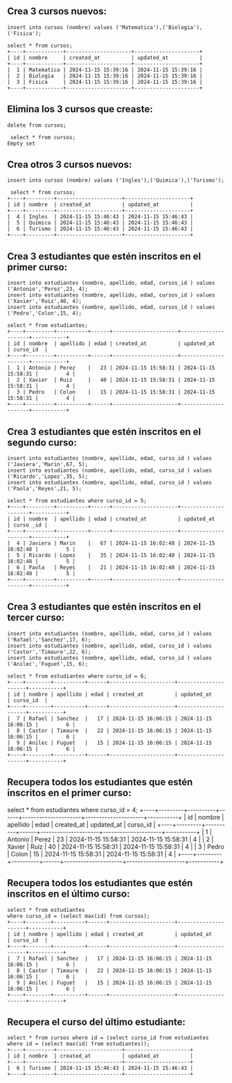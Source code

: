 ## Crea 3 cursos nuevos:
```
insert into cursos (nombre) values ('Matematica'),('Biologia'),('Fisica');

select * from cursos;
+----+------------+---------------------+---------------------+
| id | nombre     | created_at          | updated_at          |
+----+------------+---------------------+---------------------+
|  1 | Matematica | 2024-11-15 15:39:16 | 2024-11-15 15:39:16 |
|  2 | Biologia   | 2024-11-15 15:39:16 | 2024-11-15 15:39:16 |
|  3 | Fisica     | 2024-11-15 15:39:16 | 2024-11-15 15:39:16 |
+----+------------+---------------------+---------------------+
```

## Elimina los 3 cursos que creaste:
```
delete from cursos;

 select * from cursos;
Empty set 
```

## Crea otros 3 cursos nuevos:
```
insert into cursos (nombre) values ('Ingles'),('Quimica'),('Turismo');

 select * from cursos;
+----+---------+---------------------+---------------------+
| id | nombre  | created_at          | updated_at          |
+----+---------+---------------------+---------------------+
|  4 | Ingles  | 2024-11-15 15:46:43 | 2024-11-15 15:46:43 |
|  5 | Quimica | 2024-11-15 15:46:43 | 2024-11-15 15:46:43 |
|  6 | Turismo | 2024-11-15 15:46:43 | 2024-11-15 15:46:43 |
+----+---------+---------------------+---------------------+
```
## Crea 3 estudiantes que estén inscritos en el primer curso:
```
insert into estudiantes (nombre, apellido, edad, cursos_id ) values ('Antonio','Perez',23, 4);
insert into estudiantes (nombre, apellido, edad, cursos_id ) values ('Xavier','Ruiz',40, 4);
insert into estudiantes (nombre, apellido, edad, cursos_id ) values ('Pedro','Colon',15, 4);

select * from estudiantes;
+----+---------+----------+------+---------------------+---------------------+-----------+
| id | nombre  | apellido | edad | created_at          | updated_at          | curso_id  |
+----+---------+----------+------+---------------------+---------------------+-----------+
|  1 | Antonio | Perez    |   23 | 2024-11-15 15:58:31 | 2024-11-15 15:58:31 |         4 |
|  2 | Xavier  | Ruiz     |   40 | 2024-11-15 15:58:31 | 2024-11-15 15:58:31 |         4 |
|  3 | Pedro   | Colon    |   15 | 2024-11-15 15:58:31 | 2024-11-15 15:58:31 |         4 |
+----+---------+----------+------+---------------------+---------------------+-----------+
```

## Crea 3 estudiantes que estén inscritos en el segundo curso:
```
insert into estudiantes (nombre, apellido, edad, curso_id ) values ('Javiera','Marin',67, 5);
insert into estudiantes (nombre, apellido, edad, curso_id ) values ('Ricardo','Lopez',35, 5);
insert into estudiantes (nombre, apellido, edad, curso_id ) values ('Paola','Reyes',21, 5);

select * from estudiantes where curso_id = 5;
+----+---------+----------+------+---------------------+---------------------+-----------+
| id | nombre  | apellido | edad | created_at          | updated_at          | curso _id |
+----+---------+----------+------+---------------------+---------------------+-----------+
|  4 | Javiera | Marin    |   67 | 2024-11-15 16:02:48 | 2024-11-15 16:02:48 |         5 |
|  5 | Ricardo | Lopez    |   35 | 2024-11-15 16:02:48 | 2024-11-15 16:02:48 |         5 |
|  6 | Paola   | Reyes    |   21 | 2024-11-15 16:02:48 | 2024-11-15 16:02:48 |         5 |
+----+---------+----------+------+---------------------+---------------------+-----------+
```
## Crea 3 estudiantes que estén inscritos en el tercer curso:
```
insert into estudiantes (nombre, apellido, edad, curso_id ) values ('Rafael','Sanchez',17, 6);
insert into estudiantes (nombre, apellido, edad, curso_id ) values ('Castor','Timaure',22, 6);
insert into estudiantes (nombre, apellido, edad, curso_id ) values ('Anilec','Fuguet',15, 6);

select * from estudiantes where curso_id = 6;
+----+--------+----------+------+---------------------+---------------------+-----------+
| id | nombre | apellido | edad | created_at          | updated_at          | curso_id  |
+----+--------+----------+------+---------------------+---------------------+-----------+
|  7 | Rafael | Sanchez  |   17 | 2024-11-15 16:06:15 | 2024-11-15 16:06:15 |         6 |
|  8 | Castor | Timaure  |   22 | 2024-11-15 16:06:15 | 2024-11-15 16:06:15 |         6 |
|  9 | Anilec | Fuguet   |   15 | 2024-11-15 16:06:15 | 2024-11-15 16:06:15 |         6 |
+----+--------+----------+------+---------------------+---------------------+-----------+
```

## Recupera todos los estudiantes que estén inscritos en el primer curso:
select * from estudiantes where curso_id = 4;
+----+---------+----------+------+---------------------+---------------------+-----------+
| id | nombre  | apellido | edad | created_at          | updated_at          | curso_id  |
+----+---------+----------+------+---------------------+---------------------+-----------+
|  1 | Antonio | Perez    |   23 | 2024-11-15 15:58:31 | 2024-11-15 15:58:31 |         4 |
|  2 | Xavier  | Ruiz     |   40 | 2024-11-15 15:58:31 | 2024-11-15 15:58:31 |         4 |
|  3 | Pedro   | Colon    |   15 | 2024-11-15 15:58:31 | 2024-11-15 15:58:31 |         4 |
+----+---------+----------+------+---------------------+---------------------+-----------+

## Recupera todos los estudiantes que estén inscritos en el último curso:
```
select * from estudiantes
where curso_id = (select max(id) from cursos);
+----+--------+----------+------+---------------------+---------------------+-----------+
| id | nombre | apellido | edad | created_at          | updated_at          | curso_id  |
+----+--------+----------+------+---------------------+---------------------+-----------+
|  7 | Rafael | Sanchez  |   17 | 2024-11-15 16:06:15 | 2024-11-15 16:06:15 |         6 |
|  8 | Castor | Timaure  |   22 | 2024-11-15 16:06:15 | 2024-11-15 16:06:15 |         6 |
|  9 | Anilec | Fuguet   |   15 | 2024-11-15 16:06:15 | 2024-11-15 16:06:15 |         6 |
+----+--------+----------+------+---------------------+---------------------+-----------+
```

## Recupera el curso del último estudiante:
```
select * from cursos where id = (select curso_id from estudiantes where id = (select max(id) from estudiantes));
+----+---------+---------------------+---------------------+
| id | nombre  | created_at          | updated_at          |
+----+---------+---------------------+---------------------+
|  6 | Turismo | 2024-11-15 15:46:43 | 2024-11-15 15:46:43 |
+----+---------+---------------------+---------------------+
```

